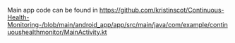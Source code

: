 Main app code can be found in https://github.com/kristinscot/Continuous-Health-Monitoring-/blob/main/android_app/app/src/main/java/com/example/continuoushealthmonitor/MainActivity.kt
